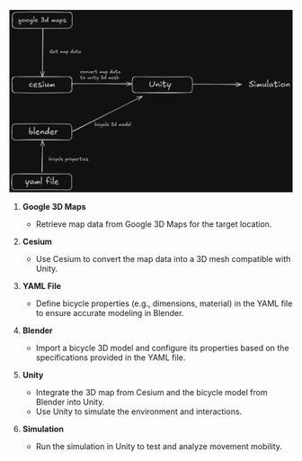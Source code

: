 ![Pipeline Plan](../Images/plan.png)


1. **Google 3D Maps**  
   - Retrieve map data from Google 3D Maps for the target location.

2. **Cesium**  
   - Use Cesium to convert the map data into a 3D mesh compatible with Unity.

3. **YAML File**  
   - Define bicycle properties (e.g., dimensions, material) in the YAML file to ensure accurate modeling in Blender.

4. **Blender**  
   - Import a bicycle 3D model and configure its properties based on the specifications provided in the YAML file.

5. **Unity**  
   - Integrate the 3D map from Cesium and the bicycle model from Blender into Unity.
   - Use Unity to simulate the environment and interactions.

6. **Simulation**  
   - Run the simulation in Unity to test and analyze movement mobility.


